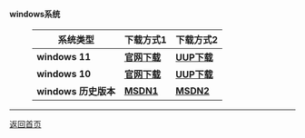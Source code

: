#### windows系统

<html>
<head>
<meta charset='UTF-8'><meta name='viewport' content='width=device-width initial-scale=1'>
<figure><table>
<thead>
<tr><th>系统类型</th><th>下载方式1</th><th>下载方式2</th></tr></thead>
<tbody><tr><td><strong>windows 11</strong></td><td><a href='https://www.microsoft.com/zh-cn/software-download/windows11'><strong><u>官网下载</u></strong></a></td><td><a href='https://www.uupdump.cn/'><strong><u>UUP下载</u></strong></a></td></tr><tr><td><strong>windows 10</strong></td><td><a href='https://www.microsoft.com/zh-cn/software-download/windows10'><strong><u>官网下载</u></strong></a></td><td><a href='https://www.uupdump.cn/'><strong><u>UUP下载</u></strong></a></td></tr><tr><td><strong>windows 历史版本</strong></td><td><a href='https://msdn.itellyou.cn/'><strong><u>MSDN1</u></strong></a></td><td><a href='https://hellowindows.cn/'><strong><u>MSDN2</u></strong></a></td></tr></tbody>
</table></figure>
<hr />
<p><a href='https://netlinkbuilder.github.io/storedownload/'><u>返回首页</u></a></p>
<p>&nbsp;</p>
</body>
</html>
